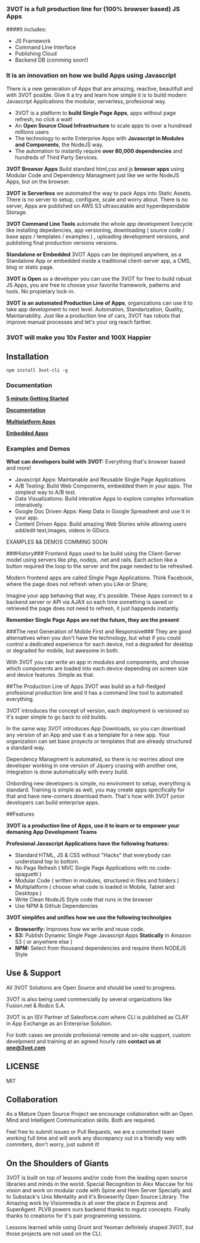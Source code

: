 ### 3VOT is a full production line for (100% browser based) JS Apps  
####It includes:
- JS Framework
- Command Line Interface
- Publishing Cloud
- Backend DB (comming soon!)

### It is an innovation on how we build Apps using Javascript

There is a new generation of Apps that are amazing, reactive, beautifull and with 3VOT posible. Give it a try and learn how simple it is to build modern Javascript Applications the modular, serverless, profesional way.


* 3VOT is a platform to **build Single Page Apps**, apps without page refresh, no click a wait!
* An **Open Source Cloud Infrastructure** to scale apps to over a hundread millions users
* The technology to write Enterprise Apps with **Javascript in Modules and Components**, the NodeJS way.
* The automation to instantly require **over 80,000 dependencies** and hundreds of Third Party Services.

**3VOT Browser Apps** Build standard html,css and js **browser apps** using Modular Code and Dependency Managment just like we write NodeJS Apps, but on the browser.

**3VOT is Serverless** we automated the way to pack Apps into Static Assets. There is no server to setup, configure, scale and worry about. There is no server, Apps are published on AWS S3 ultrascalable and hyperdependable Storage.

**3VOT Command Line Tools** automate the whole app development livecycle like installing depedencies, app versioning, downloading ( source code / base apps / templates / examples ) , uploading development versions, and publishing final production versions versions.

**Standalone or Embedded** 3VOT Apps can be deployed anywhere, as a Standalone App or embedded inside a traditional client-server app, a CMS, blog or static page.

**3VOT is Open** as a developer you can use the 3VOT for free to build robust JS Apps, you are free to choose your favorite framework, patterns and tools. No propietary lock-in.

**3VOT is an automated Production Line of Apps**, organizations can use it to take app development to next level. Automation, Standarization, Quality, Maintanability. Just like a production line of cars, 3VOT has robots that improve manual processes and let's your org reach farther.

### 3VOT will make you 10x Faster and 100X Happier ###

## Installation
```
npm install 3vot-cli -g
```

### Documentation
**[5 minute Getting Started](https://github.com/3vot/3vot-cli/wiki/Getting-Started)**

**[Documentation](https://github.com/3vot/3vot-cli/wiki/Documentation)**

**[Multiplatform Apps](https://github.com/3vot/3vot-cli/wiki/Multiplatform-Apps)**

**[Embedded Apps](https://github.com/3vot/3vot-cli/wiki/Embedded-Apps)**

### Examples and Demos
**What can developers build with 3VOT:** Everything that's browser based and more!

* Javascript Apps: Maintanable and Reusable Single Page Applications
* A/B Testing: Build Web Components, embedded them in your apps. The simplest way to A/B test.
* Data Visualizations: Build interative Apps to explore complex information interatively.
* Google Doc Driven Apps: Keep Data in Google Spreasheet and use it in your app.
* Content Driven Apps: Build amazing Web Stories while allowing users add/edit text,images, videos in GDocs.

EXAMPLES && DEMOS COMMING SOON

###History###
Frontend Apps used to be build using the Client-Server model using servers like php, nodejs, .net and rails. Each action like a button required the loop to the server and the page needed to be refreshed. 

Modern frontend apps are called Single Page Applications. Think Facebook, where the page does not refresh when you Like or Share; 

Imagine your app behaving that way, it's possible. These Apps connect to a backend server or API via AJAX so each time something is saved or retrieved the page does not need to refresh, it just happends instantly. 

**Remember Single Page Apps are not the future, they are the present**

###The next Generation of Mobile First and Responsive###
They are good alternatives when you don't have the technology, but what if you could control a dedicated experience for each device, not a degraded for desktop or degraded for mobile, but awesome in both.

With 3VOT you can write an app in modules and components, and choose which components are loaded into each device depending on screen size and device features. Simple as that.

##The Production Line of Apps
3VOT was build as a full-fledged profesional production line and it has a command line tool to automated everything.

3VOT introduces the concept of version, each deployment is versioned so it's super simple to go back to old builds.

In the same way 3VOT introduces App Downloads, so you can download any version of an App and use it as a template for a new app. Your organization can set base proyects or templates that are already structured a standard way.

Dependency Managment is automated, so there is no worries about one developer working in one version of Jquery crasing with another one, integration is done automatically with every build.

Onbording new developers is simple, no enviroment to setup, everything is standard. Training is simple as well, you may create apps specifically for that and have new-comers download them. That's how with 3VOT junior developers can build enterprise apps.


##Features

**3VOT is a production line of Apps, use it to learn or to empower your demaning App Development Teams**

**Profesional Javascript Applications have the following features:**
* Standard HTML, JS & CSS without "Hacks" that everybody can understand top to bottom.
* No Page Refresh ( MVC Single Page Applications with no code-spaguetti )
* Modular Code ( written in modules, structured in files and folders )
* Multiplatform ( choose what code is loaded in Mobile, Tablet and Desktops  )
* Write Clean NodeJS Style code that runs in the browser
* Use NPM & Github Dependencies

**3VOT simplifes and unifies how we use the following technolgies**
* **Browserify:** Improves how we write and reuse code.
* **S3:** Publish Dynamic Single Page Javascript Apps **Statically** in Amazon S3 ( or anywhere else )
* **NPM:** Select from thousand dependencies and require them NODEJS Style


## Use & Support  ##
All 3VOT Solutions are Open Source and should be used to progress. 

3VOT is also being used commercially by several organizations like Fusion.net & Rodco S.A.

3VOT is an ISV Partner of Salesforce.com where CLI is published as CLAY in App Exchange as an Enterprise Solution.

For both cases we provide profesional remote and on-site support, custom develpment and training at an agreed hourly rate **contact us at one@3vot.com**

## LICENSE ##
MIT 

## Collaboration  ##
As a Mature Open Source Project we encourage collaboration with an Open Mind and Intelligent Communication skills. Both are required.

Feel free to submit issues or Pull Requests, we are a commited team working full time and will work any discrepancy out in a friendly way with commiters, don't worry, just submit it!

## On the Shoulders of Giants ##

3VOT is built on top of lessons and/or code from the leading open source libraries and minds in the world. Special Recognition to Alex Maccaw for his vision and work on modular code with Spine and Hem Server Specially and to Substack's Unix Mentality and it's Browserify Open Source Library. The Amazing work by Visionmedia is all over the place in Express and SuperAgent. PLV8 powers ours backend thanks to mgutz concepts. Finally thanks to creationix for it's pair programming sessions.

Lessons learned while using Grunt and Yeoman definitely shaped 3VOT, but those projects are not used on the CLI.

